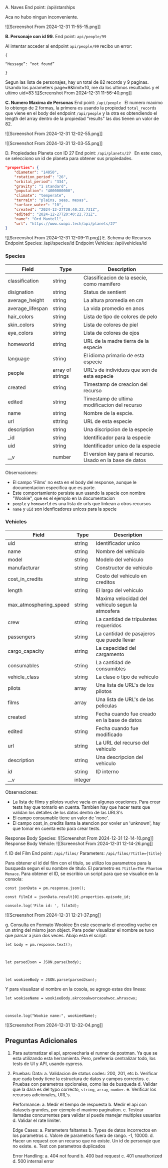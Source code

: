 A. Naves 
End point: /api/starships

Aca no hubo ningun inconveniente. 

![[Screenshot From 2024-12-31 11-55-15.png]]

**B. Personaje con id 99.**
End point: `api/people/99`

Al intentar acceder al endpoint `api/people/99` recibo un error: 

```
{

“Message”: “not found”

}
```
Segun las lista de personajes, hay un total de 82 records y 9 paginas. Usando los parameters page=9&limit=10, me da los ultimos resultados y el ultimo uid=83
![[Screenshot From 2024-12-31 11-56-40.png]]


**C. Numero Maxima de Personas**
End point: `/api/people
`
El numero maximo lo obtengo de 2 formas, la primera es usando la propiedad `total_records` que viene en el body del endpoint `/api/people` y la otra es obtendiendo el length del array dentro de la propiedad “results” las dos tienen un valor de 82.

![[Screenshot From 2024-12-31 12-02-55.png]]

![[Screenshot From 2024-12-31 12-03-55.png]]


D. Propiedades Planeta con ID 27
End point: `/api/planets/27
`
En este caso, se selecciono un id de planeta para obtener sus propiedades. 
```json
"properties": {
	"diameter": "14050",
	"rotation_period": "26",
	"orbital_period": "334",
	"gravity": "1 standard",
	"population": "4000000000",
	"climate": "temperate",
	"terrain": "plains, seas, mesas",
	"surface_water": "10",
	"created": "2024-12-27T20:40:22.731Z",
	"edited": "2024-12-27T20:40:22.731Z",
	"name": "Ord Mantell",
	"url": "https://www.swapi.tech/api/planets/27"
}
```
![[Screenshot From 2024-12-31 12-09-11.png]]
E. Schema de Recursos
Endpoint Species: /api/species/id
Endpoint Vehicles: /api/vehicles/id

### Species

| Field            | Type             | Description                                               |
| ---------------- | ---------------- | --------------------------------------------------------- |
| classification   | string           | Classificacion de la esecie, como mamifero                |
| disignation      | string           | Status de sentient                                        |
| average_height   | string           | La altura promedia en cm                                  |
| average_lifespan | string           | La vida promedio en anos                                  |
| hair_colors      | string           | Lista de tipo de colores de pelo                          |
| skin_colors      | string           | Lista de colores de piel                                  |
| eye_colors       | string           | Lista de colores de ojos                                  |
| homeworld        | string           | URL de la madre tierra de la especie                      |
| language         | string           | El idioma primario de esta especie                        |
| people           | array of strings | URL's de individuos que son de esta especie               |
| created          | string           | Timestamp de creacion del recurso                         |
| edited           | string           | Timestamp de ultima modificacion del recurso              |
| name             | string           | Nombre de la espcie.                                      |
| url              | sttring          | URL de esta especie                                       |
| description      | string           | Una discripcion de la especie                             |
| _id              | string           | Identificador  para la especie                            |
| uid              | string           | Identificador unico de la especie                         |
| __v              | number           | El version key para el recurso. Usado en la base de datos |
Observaciones: 
* El campo 'Films' no esta en el body del response, aunque le documentacion especifica que es parte. 
* Este comportamiento persiste aun usando la specie con  nombre "Wookie", que es el ejemplo en la documentacion
* `people` y `homeworld` es una lista de urls que linkean a otros recursos
* `name` y `uid` son idenficadores unicos para la specie

### Vehicles

| Field                  | Type    | Description                                      |
| ---------------------- | ------- | ------------------------------------------------ |
| uid                    | string  | Identificador unico                              |
| name                   | string  | Nombre del vehiculo                              |
| model                  | string  | Modelo del vehiculo                              |
| manufacturar           | string  | Constructor de vehiculo                          |
| cost_in_credits        | string  | Costo del vehiculo en creditos                   |
| length                 | string  | El largo del vehiculo                            |
| max_atmosphering_speed | string  | Maxima velocidad del vehiculo segun la atmosfera |
| crew                   | string  | La cantidad de tripulantes requeridos            |
| passengers             | string  | La cantidad de pasajeros que puede llevar        |
| cargo_capacity         | string  | La capacidad del cargamento                      |
| consumables            | string  | La cantidad de consumibles                       |
| vehicle_class          | string  | La clase o tipo de vehiculo                      |
| pilots                 | array   | Una lista de URL's de los pilotos                |
| films                  | array   | Una lista de URL's de las peliculas              |
| created                | string  | Fecha cuando fue creado en la base de datos      |
| edited                 | string  | Fecha cuando fue modificado                      |
| url                    | string  | La URL del recurso del vehiculo                  |
| description            | string  | Una descripcion del vehiculo                     |
| _id_                   | string  | ID interno                                       |
| __v                    | integer |                                                  |


Observaciones:
* La lista de films y pilotos vuelve vacia en algunas ocaciones. Para crear tests hay que tomarlo en cuenta. Tambien hay que hacer tests que validan los detalles de los datos dentro de las URLS's
* El campo consumable tiene un valor de 'none'. 
* El campo cost_in_credits llama la atencion por vovler un 'unknown', hay que tomar en cuenta esto para crear tests. 

Response Body Species:
![[Screenshot From 2024-12-31 12-14-10.png]]
Response Body Vehicle:
![[Screenshot From 2024-12-31 12-14-26.png]]

f. ID del Film
End point: `/api/films/`
Parameters: `/api/films/?title={title}`

Para obtener el id del film con el titulo, se utilizo los parametros para la busqueda segun el su nombre de titulo. El parametro es `?title=The Phantom Menace`. 
Para obtener el ID, se escribio un script para que se visualice en la consola:
```
const jsonData = pm.response.json();

const filmId = jsonData.result[0].properties.episode_id;

console.log('Film id: ', filmId);
```
![[Screenshot From 2024-12-31 12-21-37.png]]

g. Consulta en Formato Wookiee
En este escenario el encoding vuelve en un string del mismo json object. Para poder visualizar el nombre se tuvo que parsar a json dos veces. Abajo esta el script:
```
let body = pm.response.text();

  

let parsedJson = JSON.parse(body);

  

let wookieeBody = JSON.parse(parsedJson);
```
Y para visualizar el nombre en la cosola, se agrego estas dos lineas:
```
let wookieeName = wookieeBody.akrcooakworcaoahwoc.whrascwo;

  

console.log("Wookie name:", wookieeName);
```
![[Screenshot From 2024-12-31 12-32-04.png]]

## Preguntas Adicionales
1. Para automatizar el api, aprovecharia el runner de postman. Ya que se esta utilizando esta herramienta. Pero, prefereria centralizar todo, los tests de UI y API, usando cypress. 
2. Pruebas:
	Data:
		a. Validacion de status codes: 200, 201, etc
		b. Verificar que cada body tiene la estructura de datos y campos correctos.
		c. Pruebas con parametros opcionales, como las de busqueda
		d. Validar que la dara es del typo correcto, `string`, `array`, `number`.
		e. Verificar los recursos adicionales, URL's.

	 Performance:
	  a. Medir el tiempo de respuesta
	  b. Medir el api con datasets grandes, por ejemplo el maximo pagination. 
	  c. Testear llamadas concurrentes para validar si puede manejar multiples usuarios
	  d. Validar el rate limiter. 

	 Edge Cases:
	  a. Parameters faltantes
	  b. Types de datos incorrectos en los parametros
	  c. Valore de parametros fuera de rango. -1, 10000. 
	  d. Hacer un request con un recurso que no existe. Un id de personaje que  no existe. 
	  e. Test con parametros duplicados

   Error Handling:
     a. 404 not found
     b. 400 bad request
     c. 401 unauthorized
     d. 500 internal error